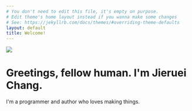 ```yaml
---
# You don't need to edit this file, it's empty on purpose.
# Edit theme's home layout instead if you wanna make some changes
# See: https://jekyllrb.com/docs/themes/#overriding-theme-defaults
layout: default
title: Welcome!
---
```

![](https://raw.githubusercontent.com/jierueichang/jierueichang.github.io/master/jierueibanner.jpg)
# Greetings, fellow human. I'm Jieruei Chang.
I'm a programmer and author who loves making things.

